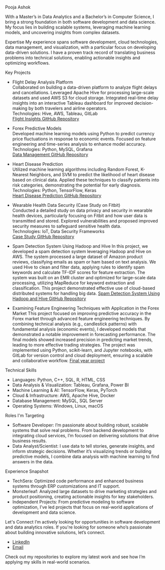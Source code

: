 Pooja Ashok

With a Master’s in Data Analytics and a Bachelor’s in Computer Science, I bring a strong foundation in both software development and data science. My focus lies in building scalable systems, leveraging machine learning models, and uncovering insights from complex datasets. 

 Expertise
My experience spans software development, cloud technologies, data management, and visualization, with a particular focus on developing data-driven solutions. I have a proven track record of translating business problems into technical solutions, enabling actionable insights and optimizing workflows.

 Key Projects

- Flight Delay Analysis Platform  
  Collaborated on building a data-driven platform to analyze flight delays and cancellations. Leveraged Apache Hive for processing large-scale datasets and used AWS S3 for cloud storage. Integrated real-time delay insights into an interactive Tableau dashboard for improved decision-making by both travelers and airline operators.  
  Technologies: Hive, AWS, Tableau, GitLab  
  [Flight Insights GitHub Repository](https://github.com/Poojadotashok/Cloud-Technologies)

- Forex Predictive Models  
  Developed machine learning models using Python to predict currency price fluctuations in response to economic events. Focused on feature engineering and time-series analysis to enhance model accuracy.  
  Technologies: Python, MySQL, Grafana  
  [Data Management GitHub Repository](#link)

- Heart Disease Prediction  
  Utilized machine learning algorithms including Random Forest, K-Nearest Neighbors, and SVM to predict the likelihood of heart disease based on clinical data. Applied these techniques to classify patients into risk categories, demonstrating the potential for early diagnosis.  
  Technologies: Python, TensorFlow, Keras  
  [Heart Disease Prediction GitHub Repository](#link)

- Wearable Health Data Security (Case Study on Fitbit)  
  Conducted a detailed study on data privacy and security in wearable health devices, particularly focusing on Fitbit and how user data is transmitted and stored. Explored vulnerabilities and proposed improved security measures to safeguard sensitive health data.  
  Technologies: IoT, Data Security Frameworks  
  [Case Study GitHub Repository](#link)

- Spam Detection System Using Hadoop and Hive
  In this project, we developed a spam detection system leveraging Hadoop and Hive on AWS. The system processed a large dataset of Amazon product reviews, classifying emails as spam or ham based on text analysis. We used Hive to clean and filter data, applying rules to identify spam keywords and calculate TF-IDF scores for feature extraction. The system was built on an EMR cluster and optimized for large-scale data processing, utilizing MapReduce for keyword extraction and classification. This project demonstrated effective use of cloud-based distributed systems for handling big data​.
 [Spam Detection System Using Hadoop and Hive GitHub Repository](#link)

- Examining Feature Engineering Techniques with Application in the Forex Market
  This project focused on improving predictive accuracy in the Forex market through advanced feature engineering techniques. By combining technical analysis (e.g., candlestick patterns) with fundamental analysis (economic events), I developed models that demonstrated a notable improvement in forecasting performance. The final models showed increased precision in predicting market trends, leading to more effective trading strategies. The project was implemented using Python, scikit-learn, and Jupyter notebooks, with GitLab for version control and cloud deployment, ensuring a scalable and collaborative workflow.
  [Final year project](#Link)
  
 Technical Skills
- Languages: Python, C++, SQL, R, HTML, CSS
- Data Analysis & Visualization: Tableau, Grafana, Power BI
- Machine Learning & AI: TensorFlow, Keras, PyTorch
- Cloud & Infrastructure: AWS, Apache Hive, Docker
- Database Management: MySQL, SQL Server
- Operating Systems: Windows, Linux, macOS

 Roles I'm Targeting
- Software Developer: I’m passionate about building robust, scalable systems that solve real problems. From backend development to integrating cloud services, I’m focused on delivering solutions that drive business results.
- Data Analyst/Scientist: I use data to tell stories, generate insights, and inform strategic decisions. Whether it’s visualizing trends or building predictive models, I combine data analysis with machine learning to find answers in the data.

 Experience Snapshot
- TechSera: Optimized code performance and enhanced business systems through ERP customizations and IT support.
- Monsterleaf: Analyzed large datasets to drive marketing strategies and product positioning, creating actionable insights for key stakeholders.
- Independent Projects: From predictive modeling to software optimization, I’ve led projects that focus on real-world applications of development and data science.

 Let's Connect
I’m actively looking for opportunities in software development and data analytics roles. If you're looking for someone who’s passionate about building innovative solutions, let’s connect.

- [LinkedIn](https://www.linkedin.com/in/pooja-ashok-155a94272/)
- [Email](mailto:pooja02ashok@gmail.com)

Check out my repositories to explore my latest work and see how I’m applying my skills in real-world scenarios.


